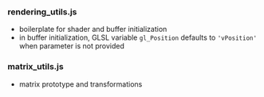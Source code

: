 ### rendering_utils.js

- boilerplate for shader and buffer initialization
- in buffer initialization, GLSL variable `gl_Position` defaults to `'vPosition'` when parameter is not provided

### matrix_utils.js
- matrix prototype and transformations